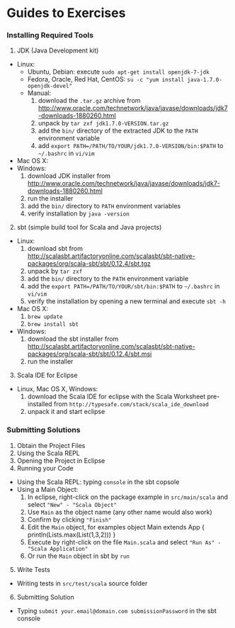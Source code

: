 Guides to Exercises
==================

### Installing Required Tools

1. JDK (Java Development kit)
  * Linux:
    * Ubuntu, Debian: execute `sudo apt-get install openjdk-7-jdk`
    * Fedora, Oracle, Red Hat, CentOS: `su -c "yum install java-1.7.0-openjdk-devel"`
    * Manual:
      1. download the `.tar.gz` archive from http://www.oracle.com/technetwork/java/javase/downloads/jdk7-downloads-1880260.html
      2. unpack by `tar zxf jdk1.7.0-VERSION.tar.gz`
      3. add the `bin/` directory of the extracted JDK to the `PATH` environment variable
      4. add `export PATH=/PATH/TO/YOUR/jdk1.7.0-VERSION/bin:$PATH` to `~/.bashrc` in `vi/vim`
  * Mac OS X: 
  * Windows:
    1. download JDK installer from http://www.oracle.com/technetwork/java/javase/downloads/jdk7-downloads-1880260.html
    2. run the installer
    3. add the `bin/` directory to `PATH` environment variables
    4. verify installation by `java -version`
2. sbt (simple build tool for Scala and Java projects)
  * Linux:
    1. download sbt from http://scalasbt.artifactoryonline.com/scalasbt/sbt-native-packages/org/scala-sbt/sbt/0.12.4/sbt.tgz
    2. unpack by `tar zxf `
    3. add the `bin/` directory to the `PATH` environment variable
    4. add the `export PATH=/PATH/TO/YOUR/sbt/bin:$PATH` to `~/.bashrc` in `vi/vim`
    5. verify the installation by opening a new terminal and execute `sbt -h`
  * Mac OS X:
    1. `brew update`
    2. `brew install sbt`
  * Windows:
    1. download the sbt installer from http://scalasbt.artifactoryonline.com/scalasbt/sbt-native-packages/org/scala-sbt/sbt/0.12.4/sbt.msi
    2. run the installer
3. Scala IDE for Eclipse
  * Linux, Mac OS X, Windows: 
    1. download the Scala IDE for eclipse with the Scala Worksheet pre-installed from `http://typesafe.com/stack/scala_ide_download`
    2. unpack it and start eclipse

### Submitting Solutions

1. Obtain the Project Files
2. Using the Scala REPL
3. Opening the Project in Eclipse
4. Running your Code
  * Using the Scala REPL: typing `console` in the sbt copsole
  * Using a Main Object:
    1. In eclipse, right-click on the package example in `src/main/scala` and select `"New" - "Scala Object"`
    2. Use `Main` as the object name (any other name would also work)
    3. Confirm by clicking `"Finish"`
    4. Edit the `Main` object, for examples
        object Main extends App {
          println(Lists.max(List(1,3,2)))
        }
    5. Execute by right-click on the file `Main.scala` and select `"Run As" - "Scala Application"`
    6. Or run the `Main` object in sbt by `run`
5. Write Tests
  * Writing tests in `src/test/scala` source folder
6. Submitting Solution
  * Typing `submit your.email@domain.com submissionPassword` in the sbt console
